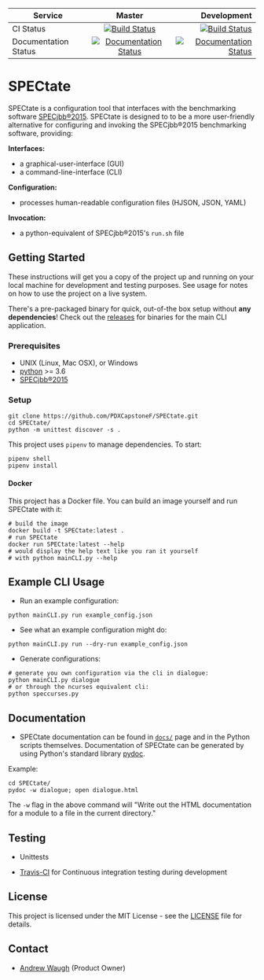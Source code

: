 | Service        | Master           | Development  |
| ------------- |:-------------:| ------------------:|
| CI Status      | [![Build Status](https://travis-ci.org/PDXCapstoneF/SPECtate.svg?branch=master)](https://travis-ci.org/PDXCapstoneF/SPECtate)    | [![Build Status](https://travis-ci.org/PDXCapstoneF/SPECtate.svg?branch=dev)](https://travis-ci.org/PDXCapstoneF/SPECtate) |
| Documentation Status | [![Documentation Status](https://readthedocs.org/projects/spectate/badge/?version=latest)](https://spectate.readthedocs.io/en/latest/?badge=latest) | [![Documentation Status](https://readthedocs.org/projects/spectate/badge/?version=dev)](https://spectate.readthedocs.io/en/latest/?badge=dev) |

# SPECtate

SPECtate is a configuration tool that interfaces with the benchmarking software [SPECjbb®2015](https://www.spec.org/jbb2015/). SPECtate is designed to to be a more user-friendly alternative for configuring and invoking the SPECjbb®2015 benchmarking software, providing: 

**Interfaces:**
* a graphical-user-interface (GUI) 
* a command-line-interface (CLI)

**Configuration:**
* processes human-readable configuration files (HJSON, JSON, YAML)

**Invocation:**
* a python-equivalent of SPECjbb®2015's `run.sh` file


## Getting Started

These instructions will get you a copy of the project up and running on your local machine for development and testing purposes. See usage for notes on how to use the project on a live system.

There's a pre-packaged binary for quick, out-of-the box setup without **any dependencies**! 
Check out the [releases](https://github.com/PDXCapstoneF/SPECtate/releases) for binaries for the main CLI application.

### Prerequisites

* UNIX (Linux, Mac OSX), or Windows
* [python](https://www.python.org/downloads/) >= 3.6
* [SPECjbb®2015](https://www.spec.org/order.html)


### Setup

```shell
git clone https://github.com/PDXCapstoneF/SPECtate.git
cd SPECtate/
python -m unittest discover -s .
```

This project uses `pipenv` to manage dependencies. To start:

```
pipenv shell
pipenv install
```


#### Docker

This project has a Docker file. You can build an image 
yourself and run SPECtate with it:

```shell
# build the image
docker build -t SPECtate:latest .
# run SPECtate
docker run SPECtate:latest --help
# would display the help text like you ran it yourself
# with python mainCLI.py --help
```


## Example CLI Usage

* Run an example configuration:
```
python mainCLI.py run example_config.json
```

* See what an example configuration might do:
```
python mainCLI.py run --dry-run example_config.json
```

* Generate configurations:
```
# generate you own configuration via the cli in dialogue:
python mainCLI.py dialogue
# or through the ncurses equivalent cli:
python speccurses.py
```


## Documentation

* SPECtate documentation can be found in [`docs/`](docs/) page and in the Python scripts themselves. Documentation of SPECtate can be generated by using Python's standard library [pydoc](https://docs.python.org/2/library/pydoc.html).

Example:

```
cd SPECtate/
pydoc -w dialogue; open dialogue.html
```

The `-w` flag in the above command will "Write out the HTML documentation for a module to a file in the current directory."

## Testing

* Unittests 

* [Travis-CI](https://travis-ci.org/PDXCapstoneF/SPECtate) for Continuous integration testing during development


## License

This project is licensed under the MIT License - see the [LICENSE](https://github.com/PDXCapstoneF/SPECtate/blob/dev/README.md) file for details.

## Contact

* [Andrew Waugh](mailto:ZonrZero@gmail.com) (Product Owner)
